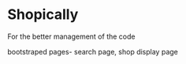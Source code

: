 # Shopically
For the better management of the code

bootstraped pages-
search page,
shop display page
